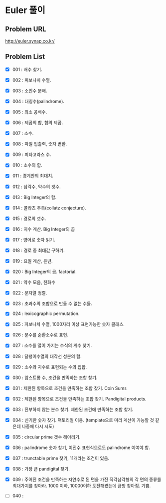 # Euler 풀이

## Problem URL

http://euler.synap.co.kr/

## Problem List

- [x] 001 : 배수 찾기.
- [x] 002 : 피보나치 수열.
- [x] 003 : 소인수 분해.
- [x] 004 : 대칭수(palindrome).
- [x] 005 : 최소 공배수.
- [x] 006 : 제곱의 합, 합의 제곱.
- [x] 007 : 소수.
- [x] 008 : 파일 입출력, 숫자 변환.
- [x] 009 : 피타고라스 수.
- [x] 010 : 소수의 합.
- [x] 011 : 경계안의 최대치.
- [x] 012 : 삼각수, 약수의 갯수.
- [x] 013 : Big Integer의 합.
- [x] 014 : 콜라츠 추측(collatz conjecture).
- [x] 015 : 경로의 갯수.
- [x] 016 : 지수 계산. Big Integer의 곱
- [x] 017 : 영어로 숫자 읽기.
- [x] 018 : 경로 중 최대값 구하기.
- [x] 019 : 요일 계산, 윤년.
- [x] 020 : Big Integer의 곱. factorial.
- [x] 021 : 약수 모음, 친화수
- [x] 022 : 문자열 정렬.
- [x] 023 : 초과수의 조합으로 만들 수 없는 수들.
- [x] 024 : lexicographic permutation.
- [x] 025 : 피보나치 수열, 1000자리 이상 표현가능한 숫자 클래스.
- [x] 026 : 분수를 순환소수로 표현.
- [x] 027 : 소수를 많이 가지는 수식의 계수 찾기.
- [x] 028 : 달팽이수열의 대각선 성분의 합.
- [x] 029 : 소수와 지수로 표현되는 수의 집합.
- [x] 030 : 암스트롱 수, 조건을 만족하는 조합 찾기.
- [x] 031 : 제한된 항목으로 조건을 만족하는 조합 찾기. Coin Sums
- [x] 032 : 제한된 항목으로 조건을 만족하는 조합 찾기. Pandigital products.
- [x] 033 : 진부하지 않는 분수 찾기. 제한된 조건에 만족하는 조합 찾기.
- [x] 034 : 신기한 숫자 찾기. 팩토리얼 이용. (template으로 미리 계산이 가능할 것 같은데 나중에 다시 시도)
- [x] 035 : circular prime 갯수 헤아리기.
- [x] 036 : palindrome 숫자 찾기, 이진수 표현식으로도 palindrome 이여야 함.
- [x] 037 : trunctable prime 찾기, 11개라는 조건이 있음.
- [x] 038 : 가장 큰 pandigital 찾기.
- [x] 039 : 주어진 조건을 만족하는 자연수로 된 면을 가진 직각삼각형의 각 면의 종류를 최대가지를 찾아라. 1000 이하, 10000이하 도전해봤는데 금방 찾아짐. 기쁨.
- [ ] 040 : 


